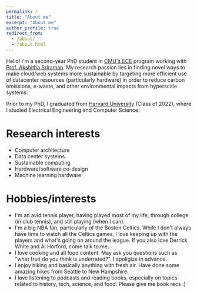 ```yaml
---
permalink: /
title: "About me"
excerpt: "About me"
author_profile: true
redirect_from: 
  - /about/
  - /about.html
---
```


Hello! I'm a second-year PhD student in [CMU's ECE](https://www.ece.cmu.edu/) program working with [Prof. Akshitha Sriraman](https://akshithasriraman.eecs.umich.edu/). My research passion lies in finding novel ways to make cloud/web systems more sustainable by targeting more efficient use of datacenter resources (particularly hardware) in order to reduce carbon emissions, e-waste, and other environmental impacts from hyperscale systems.

Prior to my PhD, I graduated from [Harvard University](https://www.harvard.edu/) (Class of 2022), where I studied Electrical Engineering and Computer Science.

Research interests
======
* Computer architecture
* Data center systems
* Sustainable computing
* Hardware/software co-design
* Machine learning hardware

Hobbies/interests
======
* I'm an avid tennis player, having played most of my life, through college (in club tennis), and still playing (when I can).
* I'm a big NBA fan, particularly of the Boston Celtics. While I don't always have time to watch all the Celtics games, I love keeping up with the players and what's going on around the league. If you also love Derrick White and Al Horford, come talk to me.
* I love cooking and all food content. May ask you questions such as "what fruit do you think is underrated?". I apoligize in advance.
* I enjoy hiking and basically anything with fresh air. Have done some amazing hikes from Seattle to New Hampshire.
* I love listening to podcasts and reading books, especially on topics related to history, tech, science, and food. Please give me book recs :)
